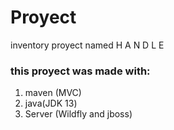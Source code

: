 # Proyect
inventory proyect named H A N D L E

### this proyect was made with:

1. maven (MVC)
2. java(JDK 13)
3. Server (Wildfly and jboss)


